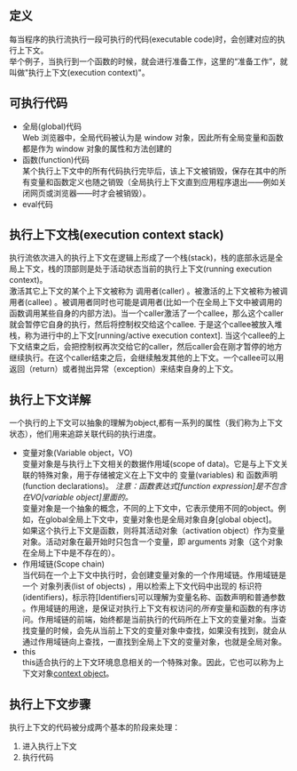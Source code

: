 ## 定义
每当程序的执行流执行一段可执行的代码(executable code)时，会创建对应的执行上下文。  
举个例子，当执行到一个函数的时候，就会进行准备工作，这里的“准备工作”，就叫做"执行上下文(execution context)"。
## 可执行代码
* 全局(global)代码  
Web 浏览器中，全局代码被认为是 window 对象，因此所有全局变量和函数都是作为 window 对象的属性和方法创建的
* 函数(function)代码  
某个执行上下文中的所有代码执行完毕后，该上下文被销毁，保存在其中的所有变量和函数定义也随之销毁（全局执行上下文直到应用程序退出——例如关闭网页或浏览器——时才会被销毁）。
* eval代码
## 执行上下文栈(execution context stack)
执行流依次进入的执行上下文在逻辑上形成了一个栈(stack)，栈的底部永远是全局上下文，栈的顶部则是处于活动状态当前的执行上下文(running execution context)。  
激活其它上下文的某个上下文被称为 调用者(caller) 。被激活的上下文被称为被调用者(callee) 。被调用者同时也可能是调用者(比如一个在全局上下文中被调用的函数调用某些自身的内部方法)。当一个caller激活了一个callee，那么这个caller就会暂停它自身的执行，然后将控制权交给这个callee. 于是这个callee被放入堆栈，称为进行中的上下文[running/active execution context]. 当这个callee的上下文结束之后，会把控制权再次交给它的caller，然后caller会在刚才暂停的地方继续执行。在这个caller结束之后，会继续触发其他的上下文。一个callee可以用返回（return）或者抛出异常（exception）来结束自身的上下文。
## 执行上下文详解
一个执行的上下文可以抽象的理解为object,都有一系列的属性（我们称为上下文状态），他们用来追踪关联代码的执行进度。  
* 变量对象(Variable object，VO)  
变量对象是与执行上下文相关的数据作用域(scope of data)。它是与上下文关联的特殊对象，用于存储被定义在上下文中的 变量(variables) 和 函数声明(function declarations)。
*注意：函数表达式[function expression]是不包含在VO[variable object]里面的。*   
变量对象是一个抽象的概念，不同的上下文中，它表示使用不同的object。例如，在global全局上下文中，变量对象也是全局对象自身[global object]。  
如果这个执行上下文是函数，则将其活动对象（activation object）作为变量对象。活动对象在最开始时只包含一个变量，即 arguments 对象（这个对象在全局上下中是不存在的）。
* 作用域链(Scope chain)  
当代码在一个上下文中执行时，会创建变量对象的一个作用域链。作用域链是一个 对象列表(list of objects) ，用以检索上下文代码中出现的 标识符(identifiers)，标示符[Identifiers]可以理解为变量名称、函数声明和普通参数 。作用域链的用途，是保证对执行上下文有权访问的*所有*变量和函数的有序访问。作用域链的前端，始终都是当前执行的代码所在上下文的变量对象。当查找变量的时候，会先从当前上下文的变量对象中查找，如果没有找到，就会从通过作用域链向上查找，一直找到全局上下文的变量对象，也就是全局对象。
* this  
this适合执行的上下文环境息息相关的一个特殊对象。因此，它也可以称为上下文对象[context object](激活执行上下文的上下文)。
## 执行上下文步骤
执行上下文的代码被分成两个基本的阶段来处理：
1. 进入执行上下文
2. 执行代码
